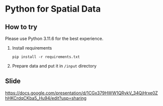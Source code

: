 # Python for Spatial Data

## How to try

Please use Python 3.11.6 for the best experience.

1. Install requirements
    ```
    pip install -r requirements.txt
    ```
2. Prepare data and put it in `/input` directory

## Slide
https://docs.google.com/presentation/d/1CGx379HWW1QRykV_34QjHrxe0ZhHKCrdqCKba5_Hu94/edit?usp=sharing